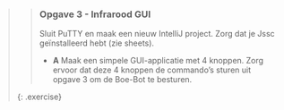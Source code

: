 >> ### Opgave 3 - Infrarood GUI
>>
>> Sluit PuTTY en maak een nieuw IntelliJ project. Zorg dat je Jssc geïnstalleerd hebt (zie sheets).
>>
>> - **A** Maak een simpele GUI-applicatie met 4 knoppen. Zorg ervoor dat deze 4 knoppen de commando’s sturen uit opgave 3 om de Boe-Bot te besturen.
>>
>{: .exercise}